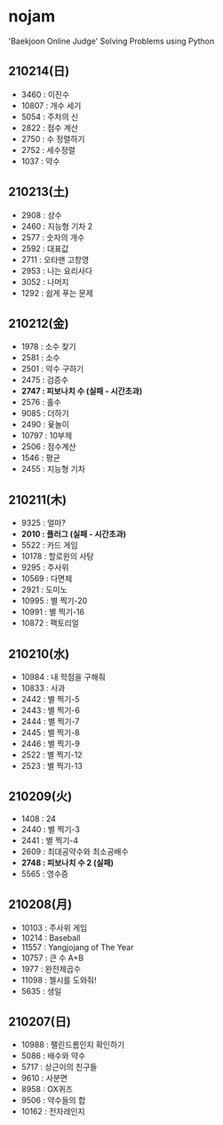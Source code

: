 # nojam
'Baekjoon Online Judge' Solving Problems using Python

## 210214(日)
* 3460 : 이진수
* 10807 : 개수 세기
* 5054 : 주차의 신
* 2822 : 점수 계산
* 2750 : 수 정렬하기
* 2752 : 세수정렬
* 1037 : 약수

## 210213(土)
* 2908 : 상수
* 2460 : 지능형 기차 2
* 2577 : 숫자의 개수
* 2592 : 대표값
* 2711 : 오타맨 고창영
* 2953 : 나는 요리사다
* 3052 : 나머지
* 1292 : 쉽게 푸는 문제

## 210212(金)
* 1978 : 소수 찾기
* 2581 : 소수
* 2501 : 약수 구하기
* 2475 : 검증수
* **2747 : 피보나치 수 (실패 - 시간초과)**
* 2576 : 홀수
* 9085 : 더하기
* 2490 : 윷놀이
* 10797 : 10부제
* 2506 : 점수계산
* 1546 : 평균
* 2455 : 지능형 기차

## 210211(木)
* 9325 : 얼마?
* **2010 : 플러그 (실패 - 시간초과)**
* 5522 : 카드 게임
* 10178 : 할로윈의 사탕
* 9295 : 주사위
* 10569 : 다면체
* 2921 : 도미노
* 10995 : 별 찍기-20
* 10991 : 별 찍기-16
* 10872 : 팩토리얼

## 210210(水)
* 10984 : 내 학점을 구해줘
* 10833 : 사과
* 2442 : 별 찍기-5
* 2443 : 별 찍기-6
* 2444 : 별 찍기-7
* 2445 : 별 찍기-8
* 2446 : 별 찍기-9
* 2522 : 별 찍기-12
* 2523 : 별 찍기-13

## 210209(火)
* 1408 : 24
* 2440 : 별 찍기-3
* 2441 : 별 찍기-4
* 2609 : 최대공약수와 최소공배수
* **2748 : 피보나치 수 2 (실패)**
* 5565 : 영수증

## 210208(月)
* 10103 : 주사위 게임
* 10214 : Baseball
* 11557 : Yangjojang of The Year
* 10757 : 큰 수 A+B
* 1977 : 완전제곱수
* 11098 : 첼시를 도와줘!
* 5635 : 생일

## 210207(日) 
* 10988 : 팰린드롬인지 확인하기
* 5086 : 배수와 약수
* 5717 : 상근이의 친구들
* 9610 : 사분면
* 8958 : OX퀴즈
* 9506 : 약수들의 합
* 10162 : 전자레인지
